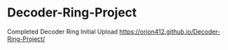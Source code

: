 # Decoder-Ring-Project
Completed Decoder Ring Initial Upload
https://orion412.github.io/Decoder-Ring-Project/
